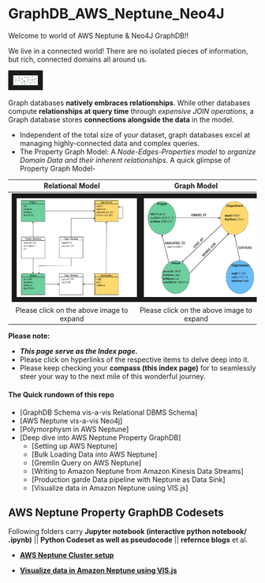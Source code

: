 # GraphDB_AWS_Neptune_Neo4J

Welcome to world of AWS Neptune &amp; Neo4J GraphDB!!

We live in a connected world! There are no isolated pieces of information, but rich, connected domains all around us.

<img src="img/graph_data_modeling.JPG" width="50" height="20" border="10">

Graph databases **natively embraces relationships**. While other databases compute **relationships at query time** through *expensive JOIN operations*, a Graph database stores **connections alongside the data** in the model.
- Independent of the total size of your dataset, graph databases excel at managing highly-connected data and complex queries.
- The Property Graph Model: A *Node-Edges-Properties model* to *organize Domain Data and their inherent relationships*. A quick glimpse of Property Graph Model- 
  
|Relational Model | Graph Model|
| :--: | :--: |
|<img src="img/relational_org_chart.JPG" width="500" height="200" border="10">|<img src="img/graph_org_chart.JPG" width="500" height="200" border="10">|
|Please click on the above image to expand|Please click on the above image to expand|   





**Please note:** 
 - ***This page serve as the Index page.***
 - Please click on hyperlinks of the respective items to delve deep into it.
 - Please keep checking your **compass (this index page)** for to seamlessly steer your way to the next mile of this wonderful journey.

#### The Quick rundown of this repo
- [GraphDB Schema vis-a-vis Relational DBMS Schema]
- [AWS Neptune vis-a-vis Neo4j]
- [Polymorphysm in AWS Neptune] 
- [Deep dive into AWS Neptune Property GraphDB]
	- [Setting up AWS Neptune]
	- [Bulk Loading Data into AWS Neptune]
	- [Gremlin Query on AWS Neptune]
	- [Writing to Amazon Neptune from Amazon Kinesis Data Streams]
	- [Production garde Data pipeline with Neptune as Data Sink]
	- [Visualize data in Amazon Neptune using VIS.js]


## AWS Neptune Property GraphDB Codesets
Following folders carry **Jupyter notebook (interactive python notebook/ .ipynb)** || **Python Codeset as well as pseudocode** ||  **refernce blogs** et al.

  
- **[AWS Neptune Cluster setup](neptune)** 

- **[Visualize data in Amazon Neptune using VIS.js](https://github.com/DeepHiveMind/AWS_GraphDB_AWS-API-GW_AWS-Lambda_Visualization_Pipeline)**
